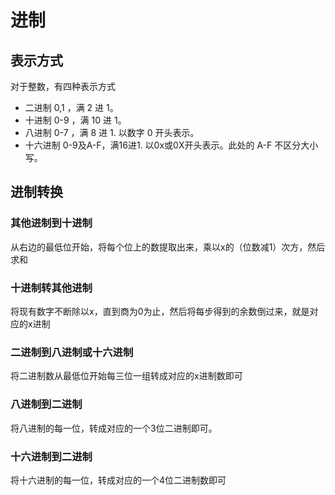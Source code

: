 # 进制 

## 表示方式

对于整数，有四种表示方式 

- 二进制
  0,1 ，满 2 进 1。
- 十进制
  0-9 ，满 10 进 1。
- 八进制
  0-7 ，满 8 进 1. 以数字 0 开头表示。
- 十六进制
  0-9及A-F，满16进1. 以0x或0X开头表示。此处的 A-F 不区分大小写。

## 进制转换

### 其他进制到十进制

从右边的最低位开始，将每个位上的数提取出来，乘以x的（位数减1）次方，然后求和

### 十进制转其他进制

将现有数字不断除以x，直到商为0为止，然后将每步得到的余数倒过来，就是对应的x进制

### 二进制到八进制或十六进制

将二进制数从最低位开始每三位一组转成对应的x进制数即可

### 八进制到二进制

将八进制的每一位，转成对应的一个3位二进制即可。

### 十六进制到二进制

将十六进制的每一位，转成对应的一个4位二进制数即可

